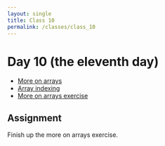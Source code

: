 ```yaml
---
layout: single
title: Class 10
permalink: /classes/class_10
---
```


# Day 10 (the eleventh day)

* [More on arrays](../notebooks/03/More_on_Arrays)
* [Array indexing](../notebooks/03/array_indexing)
* [More on arrays exercise](../exercises/more_on_arrays.zip)

## Assignment

Finish up the more on arrays exercise.

<!---
total = total + 1 - see 02/Names
Practice comparison
Array indexing.
* [Three girl simulations](../notebooks/exercises/three_girl_simulations)
-->
